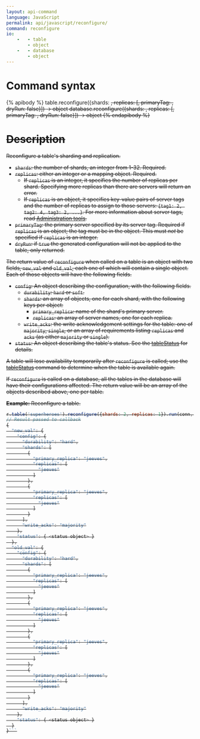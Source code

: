 ```yaml
---
layout: api-command
language: JavaScript
permalink: api/javascript/reconfigure/
command: reconfigure
io:
    -   - table
        - object
    -   - database
        - object
---
```

# Command syntax #

{% apibody %}
table.reconfigure({shards: <s>, replicas: <r>[, primaryTag: <t>, dryRun: false}]) &rarr; object
database.reconfigure({shards: <s>, replicas: <r>[, primaryTag: <t>, dryRun: false}]) &rarr; object
{% endapibody %}

# Description #

Reconfigure a table's sharding and replication.

* `shards`: the number of shards, an integer from 1-32. Required.
* `replicas`: either an integer or a mapping object. Required.
    * If `replicas` is an integer, it specifies the number of replicas per shard. Specifying more replicas than there are servers will return an error.
    * If `replicas` is an object, it specifies key-value pairs of server tags and the number of replicas to assign to those servers: `{tag1: 2, tag2: 4, tag3: 2, ...}`. For more information about server tags, read [Administration tools](/docs/administration-tools/).
* `primaryTag`: the primary server specified by its server tag. Required if `replicas` is an object; the tag must be in the object. This must *not* be specified if `replicas` is an integer.
* `dryRun`: if `true` the generated configuration will not be applied to the table, only returned.

The return value of `reconfigure` when called on a table is an object with two fields, `new_val` and `old_val`, each one of which will contain a single object. Each of those objects will have the following fields.

* `config`: An object describing the configuration, with the following fields.
    * `durability`: `hard` or `soft`.
    * `shards`: an array of objects, one for each shard, with the following keys per object:
        * `primary_replica`: name of the shard's primary server.
        * `replicas`: an array of server names, one for each replica.
    * `write_acks`: the write acknowledgement settings for the table: one of `majority`, `single`, or an array of requirements listing `replicas` and `acks` (as either `majority` or `single`).
* `status`: An object describing the table's status. See the [tableStatus](/api/javascript/table_status) for details.

A table will lose availability temporarily after `reconfigure` is called; use the [tableStatus](/api/javascript/table_status) command to determine when the table is available again.

If `reconfigure` is called on a database, all the tables in the database will have their configurations affected. The return value will be an array of the objects described above, one per table.

__Example:__ Reconfigure a table.

```js
r.table('superheroes').reconfigure({shards: 2, replicas: 1}).run(conn, callback);
// Result passed to callback
{
  "new_val": {
    "config": {
      "durability": "hard",
      "shards": [
        {
          "primary_replica": "jeeves",
          "replicas": [
            "jeeves"
          ]
        },
        {
          "primary_replica": "jeeves",
          "replicas": [
            "jeeves"
          ]
        }
      ],
      "write_acks": "majority"
    },
    "status": { <status object> }
  },
  "old_val": {
    "config": {
      "durability": "hard",
      "shards": [
        {
          "primary_replica": "jeeves",
          "replicas": [
            "jeeves"
          ]
        },
        {
          "primary_replica": "jeeves",
          "replicas": [
            "jeeves"
          ]
        },
        {
          "primary_replica": "jeeves",
          "replicas": [
            "jeeves"
          ]
        },
        {
          "primary_replica": "jeeves",
          "replicas": [
            "jeeves"
          ]
        }
      ],
      "write_acks": "majority"
    },
    "status": { <status object> }
  }
}```
